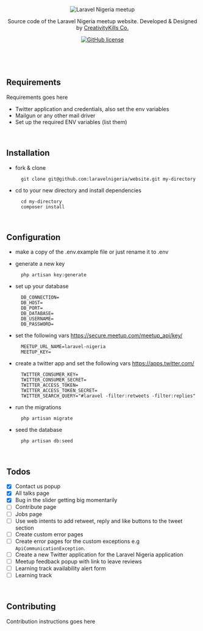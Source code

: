 <p align="center">
    <img src="https://user-images.githubusercontent.com/807318/27274054-b06652c6-54c9-11e7-83ab-f4a3fa6109b7.jpeg" alt="Laravel Nigeria meetup">
</p>
<p align="center">Source code of the Laravel Nigeria meetup website. Developed &amp; Designed by <a href="https://creativitykills.co" target="_blank">CreativityKills Co.</a></p>
<p align="center"><a href="license.txt"><img alt="GitHub license" src="https://img.shields.io/github/license/laravelnigeria/website.svg"></a></p>


<p>&nbsp;</p>
<p>&nbsp;</p>

## Requirements
Requirements goes here
* Twitter application and credentials, also set the env variables
* Mailgun or any other mail driver
* Set up the required ENV variables (list them)

<p>&nbsp;</p>

## Installation
- fork & clone

        git clone git@github.com:laravelnigeria/website.git my-directory
 
- cd to your new directory and install dependencies

        cd my-directory
        composer install

<p>&nbsp;</p>

## Configuration
- make a copy of the .env.example file or just rename it to .env
- generate a new key

        php artisan key:generate
        
- set up your database
        
        DB_CONNECTION=
        DB_HOST=
        DB_PORT=
        DB_DATABASE=
        DB_USERNAME=
        DB_PASSWORD=
        
- set the following vars https://secure.meetup.com/meetup_api/key/

        MEETUP_URL_NAME=laravel-nigeria
        MEETUP_KEY=

- create a twitter app and set the following vars https://apps.twitter.com/
    
        TWITTER_CONSUMER_KEY=
        TWITTER_CONSUMER_SECRET=
        TWITTER_ACCESS_TOKEN=
        TWITTER_ACCESS_TOKEN_SECRET=
        TWITTER_SEARCH_QUERY="#laravel -filter:retweets -filter:replies"

- run the migrations

        php artisan migrate

- seed the database

        php artisan db:seed
        
<p>&nbsp;</p>

## Todos
- [x] Contact us popup
- [x] All talks page
- [x] Bug in the slider getting big momentarily
- [ ] Contribute page
- [ ] Jobs page
- [ ] Use web intents to add retweet, reply and like buttons to the tweet section
- [ ] Create custom error pages
- [ ] Create error pages for the custom exceptions e.g `ApiCommunicationException`.
- [ ] Create a new Twitter application for the Laravel Nigeria application
- [ ] Meetup feedback popup with link to leave reviews
- [ ] Learning track availability alert form
- [ ] Learning track

<p>&nbsp;</p>

## Contributing
Contribution instructions goes here
